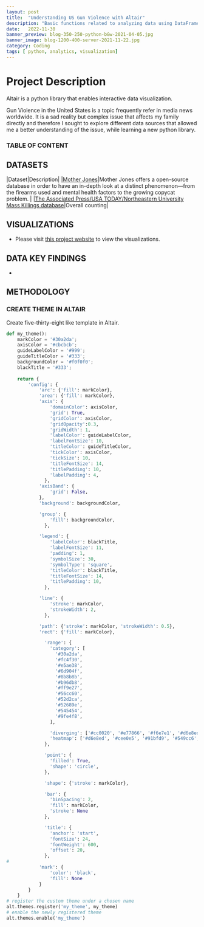 ```yaml
---
layout: post
title:  "Understanding US Gun Violence with Altair"
description: "Basic functions related to analyzing data using DataFrames"
date:   2022-11-30
banner_preview: blog-350-250-python-b&w-2021-04-05.jpg
banner_image: blog-1200-400-server-2021-11-22.jpg
category: Coding
tags: [ python, analytics, visualization]
---
```


# Project Description

Altair is a python library that enables interactive data visualization. 

Gun Violence in the United States is a topic frequently refer in media news worldwide. It is a sad reality but complex issue that affects my family directly and therefore I sought to explore different data sources that allowed me a better understanding of the issue, while learning a new python library. 

<!--more-->

### TABLE OF CONTENT



## DATASETS

|Dataset|Description|
|[Mother Jones](https://www.motherjones.com/politics/2012/12/mass-shootings-mother-jones-full-data/)|Mother Jones offers a open-source database in order to have an in-depth look at a distinct phenomenon—from the firearms used and mental health factors to the growing copycat problem. |
|[The Associated Press/USA TODAY/Northeastern University Mass Killings database](https://www.usatoday.com/in-depth/graphics/2022/08/18/mass-killings-database-us-events-since-2006/9705311002/)|Overall counting|



## VISUALIZATIONS
- Please visit [this project website](https://www.alvarez.pub/projects/us-gun-violence) to view the visualizations.


## DATA KEY FINDINGS
- 


## METHODOLOGY

### CREATE THEME IN ALTAIR

Create five-thirty-eight like template in Altair.

```python
def my_theme():
    markColor = '#30a2da';
    axisColor = '#cbcbcb';
    guideLabelColor = '#999';
    guideTitleColor = '#333';
    backgroundColor = '#f0f0f0';
    blackTitle = '#333';
    
    return {
        'config': {
            'arc': {'fill': markColor},
            'area': {'fill': markColor},
            'axis': {
                'domainColor': axisColor,
                'grid': True,
                'gridColor': axisColor,
                'gridOpacity':0.3,
                'gridWidth': 1,
                'labelColor': guideLabelColor,
                'labelFontSize': 10,
                'titleColor': guideTitleColor,
                'tickColor': axisColor,
                'tickSize': 10,
                'titleFontSize': 14,
                'titlePadding': 10,
                'labelPadding': 4,
              },
            'axisBand': {
                'grid': False,
            },
            'background': backgroundColor,

            'group': {
                'fill': backgroundColor,
              },

            'legend': {
                'labelColor': blackTitle,
                'labelFontSize': 11,
                'padding': 1,
                'symbolSize': 30,
                'symbolType': 'square',
                'titleColor': blackTitle,
                'titleFontSize': 14,
                'titlePadding': 10,
              },

            'line': {
                'stroke': markColor,
                'strokeWidth': 2,
              },

            'path': {'stroke': markColor, 'strokeWidth': 0.5},
            'rect': {'fill': markColor},

              'range': {
                'category': [
                  '#30a2da',
                  '#fc4f30',
                  '#e5ae38',
                  '#6d904f',
                  '#8b8b8b',
                  '#b96db8',
                  '#ff9e27',
                  '#56cc60',
                  '#52d2ca',
                  '#52689e',
                  '#545454',
                  '#9fe4f8',
                ],

                'diverging': ['#cc0020', '#e77866', '#f6e7e1', '#d6e8ed', '#91bfd9', '#1d78b5'],
                'heatmap': ['#d6e8ed', '#cee0e5', '#91bfd9', '#549cc6', '#1d78b5'],
              },

              'point': {
                'filled': True,
                'shape': 'circle',
              },

              'shape': {'stroke': markColor},

              'bar': {
                'binSpacing': 2,
                'fill': markColor,
                'stroke': None
              },

              'title': {
                'anchor': 'start',
                'fontSize': 24,
                'fontWeight': 600,
                'offset': 20,
              },
#             
            'mark': {
                'color': 'black',
                'fill': None
            }
        }
    }
# register the custom theme under a chosen name
alt.themes.register('my_theme', my_theme)
# enable the newly registered theme
alt.themes.enable('my_theme')
```